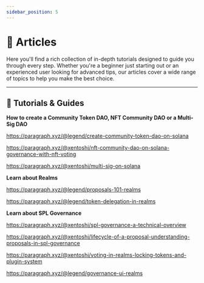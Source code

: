 ```yaml
---
sidebar_position: 5
---
```


# 📰 Articles

Here you'll find a rich collection of in-depth tutorials designed to guide you through every step. Whether you're a beginner just starting out or an experienced user looking for advanced tips, our articles cover a wide range of topics to help you make the best choice.

---

## 📰 Tutorials & Guides

**How to create a Community Token DAO, NFT Community DAO or a Multi-Sig DAO**

https://paragraph.xyz/@legend/create-community-token-dao-on-solana

https://paragraph.xyz/@xentoshi/nft-community-dao-on-solana-governance-with-nft-voting

https://paragraph.xyz/@xentoshi/multi-sig-on-solana

**Learn about Realms**

https://paragraph.xyz/@legend/proposals-101-realms

https://paragraph.xyz/@legend/token-delegation-in-realms

**Learn about SPL Governance**

https://paragraph.xyz/@xentoshi/spl-governance-a-technical-overview

https://paragraph.xyz/@xentoshi/lifecycle-of-a-proposal-understanding-proposals-in-spl-governance

https://paragraph.xyz/@xentoshi/voting-in-realms-locking-tokens-and-plugin-system

https://paragraph.xyz/@legend/governance-ui-realms
